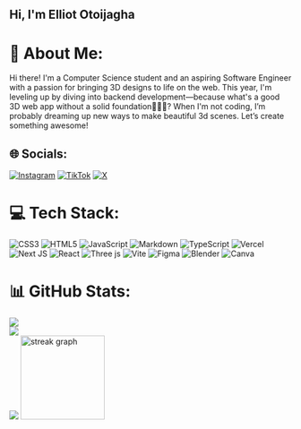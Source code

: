 ## Hi, I'm Elliot Otoijagha

# 💫 About Me:
Hi there! I'm a Computer Science student and an aspiring Software Engineer with a passion for bringing 3D designs to life on the web. This year, I'm leveling up by diving into backend development—because what's a good 3D web app without a solid foundation🤷🏻‍♂️? When I'm not coding, I’m probably dreaming up new ways to make beautiful 3d scenes. Let’s create something awesome!

## 🌐 Socials:
[![Instagram](https://img.shields.io/badge/Instagram-%23E4405F.svg?logo=Instagram&logoColor=white)](https://instagram.com/elly_eroms) [![TikTok](https://img.shields.io/badge/TikTok-%23000000.svg?logo=TikTok&logoColor=white)](https://tiktok.com/@elly_eroms) [![X](https://img.shields.io/badge/X-black.svg?logo=X&logoColor=white)](https://x.com/EllyEroms) 

# 💻 Tech Stack:
![CSS3](https://img.shields.io/badge/css3-%231572B6.svg?style=for-the-badge&logo=css3&logoColor=white) ![HTML5](https://img.shields.io/badge/html5-%23E34F26.svg?style=for-the-badge&logo=html5&logoColor=white) ![JavaScript](https://img.shields.io/badge/javascript-%23323330.svg?style=for-the-badge&logo=javascript&logoColor=%23F7DF1E) ![Markdown](https://img.shields.io/badge/markdown-%23000000.svg?style=for-the-badge&logo=markdown&logoColor=white) ![TypeScript](https://img.shields.io/badge/typescript-%23007ACC.svg?style=for-the-badge&logo=typescript&logoColor=white) ![Vercel](https://img.shields.io/badge/vercel-%23000000.svg?style=for-the-badge&logo=vercel&logoColor=white) ![Next JS](https://img.shields.io/badge/Next-black?style=for-the-badge&logo=next.js&logoColor=white) ![React](https://img.shields.io/badge/react-%2320232a.svg?style=for-the-badge&logo=react&logoColor=%2361DAFB) ![Three js](https://img.shields.io/badge/threejs-black?style=for-the-badge&logo=three.js&logoColor=white) ![Vite](https://img.shields.io/badge/vite-%23646CFF.svg?style=for-the-badge&logo=vite&logoColor=white) ![Figma](https://img.shields.io/badge/figma-%23F24E1E.svg?style=for-the-badge&logo=figma&logoColor=white) ![Blender](https://img.shields.io/badge/blender-%23F5792A.svg?style=for-the-badge&logo=blender&logoColor=white) ![Canva](https://img.shields.io/badge/Canva-%2300C4CC.svg?style=for-the-badge&logo=Canva&logoColor=white)
# 📊 GitHub Stats:
![](https://github-readme-stats.vercel.app/api?username=EllyEroms7&theme=merko&hide_border=false&include_all_commits=false&count_private=false)<br/>
![](https://github-readme-streak-stats.herokuapp.com/?user=EllyEroms7&theme=merko&hide_border=false)<br/>
![](https://github-readme-stats.vercel.app/api/top-langs/?username=EllyEroms7&theme=merko&hide_border=false&include_all_commits=false&count_private=false&layout=compact)
<img src="https://streak-stats.demolab.com?user=EllyEroms&locale=en&mode=daily&theme=dracula&hide_border=false&border_radius=5&order=3" height="150" alt="streak graph"  />






